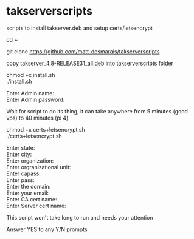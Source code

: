 # takserverscripts
scripts to install takserver.deb and setup certs/letsencrypt

cd ~

git clone https://github.com/matt-desmarais/takserverscripts

copy takserver_4.8-RELEASE31_all.deb into takserverscripts folder

chmod +x install.sh
</br>
./install.sh

Enter Admin name:
</br>
Enter Admin password:

Wait for script to do its thing, it can take anywhere from 5 minutes (good vps) to 40 minutes (pi 4)

chmod +x certs+letsencrypt.sh
</br>
./certs+letsencrypt.sh

Enter state: 
</br>
Enter city: 
</br>
Enter organization: 
</br>
Enter orgranizational unit:
</br>
Enter capass: 
</br>
Enter pass: 
</br>
Enter the domain: 
</br>
Enter your email: 
</br>
Enter CA cert name: 
</br>
Enter Server cert name: 

This script won't take long to run and needs your attention

Answer YES to any Y/N prompts
